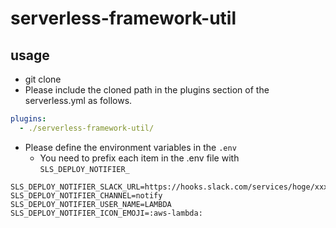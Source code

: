 # serverless-framework-util


## usage
- git clone
- Please include the cloned path in the plugins section of the serverless.yml as follows.
```yaml
plugins:
  - ./serverless-framework-util/
```

- Please define the environment variables in the `.env`
  - You need to prefix each item in the .env file with `SLS_DEPLOY_NOTIFIER_`
```
SLS_DEPLOY_NOTIFIER_SLACK_URL=https://hooks.slack.com/services/hoge/xxx/yyy
SLS_DEPLOY_NOTIFIER_CHANNEL=notify
SLS_DEPLOY_NOTIFIER_USER_NAME=LAMBDA
SLS_DEPLOY_NOTIFIER_ICON_EMOJI=:aws-lambda:
```
